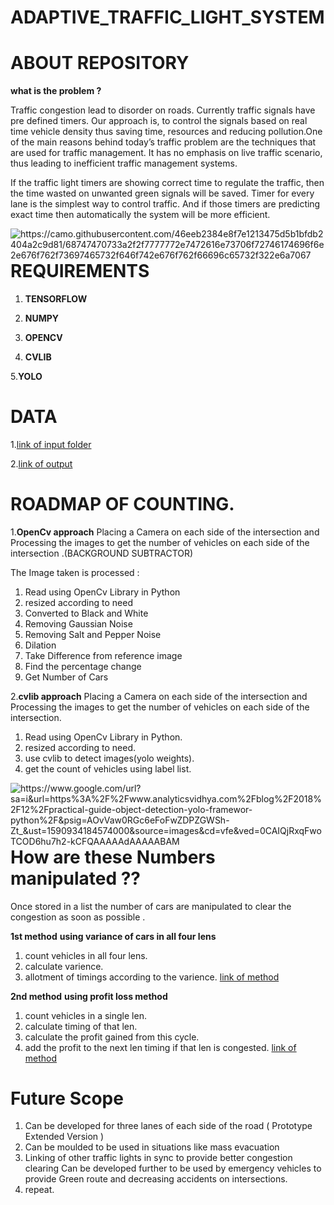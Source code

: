 # ADAPTIVE_TRAFFIC_LIGHT_SYSTEM

# ABOUT REPOSITORY

**what is the problem ?**

Traffic congestion lead to disorder on roads. Currently traffic signals have pre defined timers. Our approach is, to control the signals based on real time vehicle density thus saving time, resources and reducing pollution.One of the main reasons behind today’s traffic problem are the techniques that are used for traffic management. It has no emphasis on live traffic scenario, thus leading to inefficient traffic management systems.

If the traffic light timers are showing correct time to regulate the traffic, then the time wasted on unwanted green signals will be saved. Timer for every lane is the simplest way to control traffic. And if those timers are predicting exact time then automatically the system will be more efficient.


<img src="https://camo.githubusercontent.com/46eeb2384e8f7e1213475d5b1bfdb2404a2c9d81/68747470733a2f2f7777772e7472616e73706f72746174696f6e2e676f762f73697465732f646f742e676f762f66696c65732f322e6a7067"
     alt="https://camo.githubusercontent.com/46eeb2384e8f7e1213475d5b1bfdb2404a2c9d81/68747470733a2f2f7777772e7472616e73706f72746174696f6e2e676f762f73697465732f646f742e676f762f66696c65732f322e6a7067"
     style="float: left; margin-right: 10px;" />

     

# REQUIREMENTS
1. **TENSORFLOW**

2. **NUMPY**

3. **OPENCV**

4. **CVLIB**

5.**YOLO**

# DATA

1.[link of input folder](https://drive.google.com/drive/folders/1YVggbYVgH5hJkDFUYalSHz6rMXNl_SzM)

2.[link of output](https://drive.google.com/drive/folders/143wV-efr9zReXmo1BRLkcYUrFhRU5IyB)

# ROADMAP OF COUNTING.

1.**OpenCv approach**
Placing a Camera on each side of the intersection and Processing the images to get the number of vehicles on each side of the intersection .(BACKGROUND SUBTRACTOR)

The Image taken is processed :
1. Read using OpenCv Library in Python
2. resized according to need
3. Converted to Black and White 
4. Removing Gaussian Noise
5. Removing Salt and Pepper Noise 
6. Dilation
7. Take Difference from reference image 
8. Find the percentage change 
9. Get Number of Cars


2.**cvlib approach**
Placing a Camera on each side of the intersection and Processing the images to get the number of vehicles on each side of the intersection.

1. Read using OpenCv Library in Python.
2. resized according to need.
3. use cvlib to detect images(yolo weights).
4. get the count of vehicles using label list.

<img src="https://www.google.com/url?sa=i&url=https%3A%2F%2Fwww.analyticsvidhya.com%2Fblog%2F2018%2F12%2Fpractical-guide-object-detection-yolo-framewor-python%2F&psig=AOvVaw0RGc6eFoFwZDPZGWSh-Zt_&ust=1590934184574000&source=images&cd=vfe&ved=0CAIQjRxqFwoTCOD6hu7h2-kCFQAAAAAdAAAAABAM"
     alt="https://www.google.com/url?sa=i&url=https%3A%2F%2Fwww.analyticsvidhya.com%2Fblog%2F2018%2F12%2Fpractical-guide-object-detection-yolo-framewor-python%2F&psig=AOvVaw0RGc6eFoFwZDPZGWSh-Zt_&ust=1590934184574000&source=images&cd=vfe&ved=0CAIQjRxqFwoTCOD6hu7h2-kCFQAAAAAdAAAAABAM"
     style="float: left; margin-right: 10px;" />

# How are these Numbers manipulated ??

Once stored in a list the number of cars are manipulated to clear the congestion as soon as possible .

**1st method**
**using variance of cars in all four lens**
1. count vehicles in all four lens.
2. calculate varience.
3. allotment of timings according to the varience.
[link of method](https://github.com/vr620/Adaptive_traffic_light_system/blob/master/varience_based.ipynb)

**2nd method**
**using profit loss method**
1. count vehicles in a single len.
2. calculate timing of that len.
3. calculate the profit gained from this cycle.
4. add the profit to the next len timing if that len is congested.
[link of method](https://github.com/vr620/Adaptive_traffic_light_system/blob/master/profit_loss_based_method.ipynb)


# Future Scope
1. Can be developed for three lanes of each side of the road ( Prototype Extended Version )
2. Can be moulded to be used in situations like mass evacuation
3. Linking of other traffic lights in sync to provide better congestion clearing
Can be developed further to be used by emergency vehicles to provide Green route and decreasing accidents on intersections.
5. repeat.




